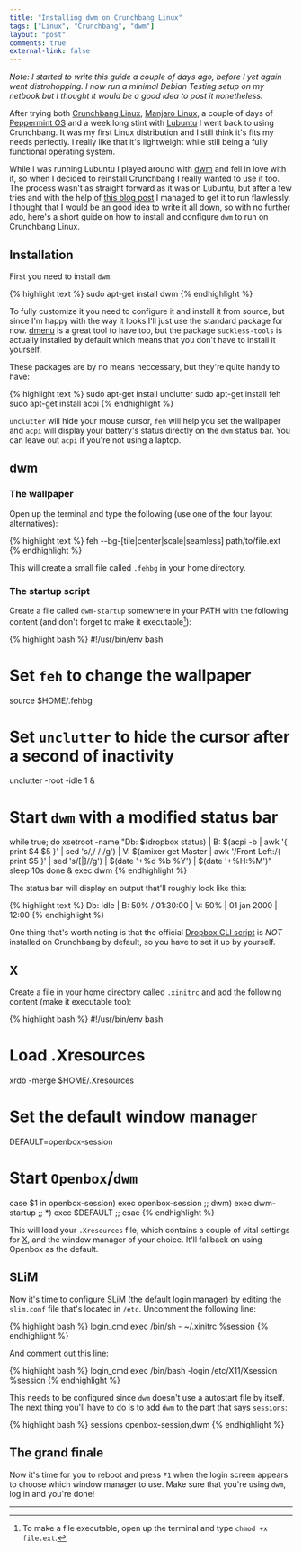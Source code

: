 ```yaml
---
title: "Installing dwm on Crunchbang Linux"
tags: ["Linux", "Crunchbang", "dwm"]
layout: "post"
comments: true
external-link: false
---
```


*Note: I started to write this guide a couple of days ago, before I yet again went distrohopping. I now run a minimal Debian Testing setup on my netbook but I thought it would be a good idea to post it nonetheless.*

After trying both [Crunchbang Linux](http://crunchbang.org/), [Manjaro Linux](http://manjaro.org/), a couple of days of [Peppermint OS](http://peppermintos.com/) and a week long stint with [Lubuntu](http://www.lubuntu.net/) I went back to using Crunchbang. It was my first Linux distribution and I still think it's fits my needs perfectly. I really like that it's lightweight while still being a fully functional operating system.

While I was running Lubuntu I played around with [dwm](http://dwm.suckless.org/) and fell in love with it, so when I decided to reinstall Crunchbang I really wanted to use it too. The process wasn't as straight forward as it was on Lubuntu, but after a few tries and with the help of [this blog post](http://cortman.wordpress.com/2012/10/23/crunchbang-slim-and-wm-madness/) I managed to get it to run flawlessly. I thought that I would be an good idea to write it all down, so with no further ado, here's a short guide on how to install and configure `dwm` to run on Crunchbang Linux.

## Installation

First you need to install `dwm`:

{% highlight text %}
sudo apt-get install dwm
{% endhighlight %}

To fully customize it you need to configure it and install it from source, but since I'm happy with the way it looks I'll just use the standard package for now. [dmenu](http://tools.suckless.org/dmenu/) is a great tool to have too, but the package `suckless-tools` is actually installed by default which means that you don't have to install it yourself.

These packages are by no means neccessary, but they're quite handy to have:

{% highlight text %}
sudo apt-get install unclutter
sudo apt-get install feh
sudo apt-get install acpi
{% endhighlight %}

`unclutter` will hide your mouse cursor, `feh` will help you set the wallpaper and `acpi` will display your battery's status directly on the `dwm` status bar. You can leave out `acpi` if you're not using a laptop.

## dwm

### The wallpaper

Open up the terminal and type the following (use one of the four layout alternatives):

{% highlight text %}
feh --bg-[tile|center|scale|seamless] path/to/file.ext
{% endhighlight %}

This will create a small file called `.fehbg` in your home directory.

### The startup script

Create a file called `dwm-startup` somewhere in your PATH with the following content (and don't forget to make it executable[^20130810-1]):

{% highlight bash %}
#!/usr/bin/env bash

# Set `feh` to change the wallpaper
source $HOME/.fehbg

# Set `unclutter` to hide the cursor after a second of inactivity
unclutter -root -idle 1 &

# Start `dwm` with a modified status bar
while true; do
  xsetroot -name "Db: $(dropbox status) | B: $(acpi -b | awk '{ print $4 $5 }' | sed 's/,/ \/ /g') | V: $(amixer get Master | awk '/Front Left:/{ print $5 }' | sed 's/\[\|\]//g') | $(date '+%d %b %Y') | $(date '+%H:%M')"
  sleep 10s
done & exec dwm
{% endhighlight %}

The status bar will display an output that'll roughly look like this:

{% highlight text %}
Db: Idle | B: 50% / 01:30:00 | V: 50% | 01 jan 2000 | 12:00
{% endhighlight %}

One thing that's worth noting is that the official [Dropbox CLI script](https://www.dropbox.com/install?os=lnx#linux-install-content) is *NOT* installed on Crunchbang by default, so you have to set it up by yourself.

## X

Create a file in your home directory called `.xinitrc` and add the following content (make it executable too):

{% highlight bash %}
#!/usr/bin/env bash

# Load .Xresources
xrdb -merge $HOME/.Xresources

# Set the default window manager
DEFAULT=openbox-session

# Start `Openbox`/`dwm`
case $1 in
  openbox-session)
    exec openbox-session
  ;;
  dwm)
    exec dwm-startup
  ;;
  *)
    exec $DEFAULT
  ;;
esac
{% endhighlight %}

This will load your `.Xresources` file, which contains a couple of vital settings for [X](http://www.x.org/), and the window manager of your choice. It'll fallback on using Openbox as the default.

## SLiM

Now it's time to configure [SLiM](http://slim.berlios.de/) (the default login manager) by editing the `slim.conf` file that's located in `/etc`. Uncomment the following line:

{% highlight bash %}
login_cmd           exec /bin/sh - ~/.xinitrc %session
{% endhighlight %}

And comment out this line:

{% highlight bash %}
login_cmd           exec /bin/bash -login /etc/X11/Xsession %session
{% endhighlight %}

This needs to be configured since `dwm` doesn't use a autostart file by itself. The next thing you'll have to do is to add `dwm` to the part that says `sessions`:

{% highlight bash %}
sessions            openbox-session,dwm
{% endhighlight %}

## The grand finale

Now it's time for you to reboot and press `F1` when the login screen appears to choose which window manager to use. Make sure that you're using `dwm`, log in and you're done!

* * *

[^20130810-1]: To make a file executable, open up the terminal and type `chmod +x file.ext`.

